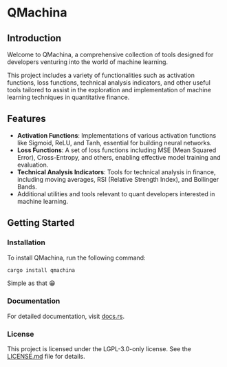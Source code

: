 # QMachina

## Introduction

Welcome to QMachina, a comprehensive collection of tools designed for developers venturing into the world of machine learning.

This project includes a variety of functionalities such as activation functions, loss functions, technical analysis indicators, and other useful tools tailored to assist in the exploration and implementation of machine learning techniques in quantitative finance.

## Features

- **Activation Functions**: Implementations of various activation functions like Sigmoid, ReLU, and Tanh, essential for building neural networks.
- **Loss Functions**: A set of loss functions including MSE (Mean Squared Error), Cross-Entropy, and others, enabling effective model training and evaluation.
- **Technical Analysis Indicators**: Tools for technical analysis in finance, including moving averages, RSI (Relative Strength Index), and Bollinger Bands.
- Additional utilities and tools relevant to quant developers interested in machine learning.

## Getting Started

### Installation

To install QMachina, run the following command:

```bash
cargo install qmachina
```

Simple as that 😁

### Documentation

For detailed documentation, visit [docs.rs](https://docs.rs/qmachina/latest/qmachina/).

### License

This project is licensed under the LGPL-3.0-only license. See the [LICENSE.md](./LICENSE.md) file for details.
